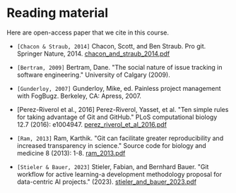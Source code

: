 # Reading material

Here are open-access paper that we cite in this course.

- `[Chacon & Straub, 2014]` Chacon, Scott, and Ben Straub. Pro git. Springer Nature, 2014.
  [chacon_and_straub_2014.pdf](chacon_and_straub_2014.pdf)

- `[Bertram, 2009]` Bertram, Dane. "The social nature of issue tracking in software engineering." University of Calgary (2009).
- `[Gunderloy, 2007]` Gunderloy, Mike, ed. Painless project management with FogBugz. Berkeley, CA: Apress, 2007.

- [Perez-Riverol et al., 2016] Perez-Riverol, Yasset, et al. "Ten simple rules for taking advantage of Git and GitHub." PLoS computational biology 12.7 (2016): e1004947.
  [perez_riverol_et_al_2016.pdf](perez_riverol_et_al_2016.pdf)

- `[Ram, 2013]` Ram, Karthik.
  "Git can facilitate greater reproducibility and increased transparency in science."
  Source code for biology and medicine 8 (2013): 1-8.
  [ram_2013.pdf](ram_2013.pdf)

- `[Stieler & Bauer, 2023]` Stieler, Fabian, and Bernhard Bauer. "Git workflow for active learning-a development methodology proposal for data-centric AI projects." (2023).
  [stieler_and_bauer_2023.pdf](stieler_and_bauer_2023.pdf)

